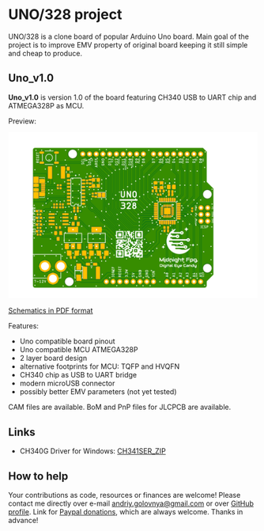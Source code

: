 # UNO/328 project

UNO/328 is a clone board of popular Arduino Uno board.
Main goal of the project is to improve EMV property of original board keeping it still simple and cheap to produce.

## Uno_v1.0

**Uno_v1.0** is version 1.0 of the board featuring CH340 USB to UART chip and ATMEGA328P as MCU.

Preview:

![Uno_v1.0 preview](Uno_v1.0.png)

[Schematics in PDF format](Uno_v1.0.pdf)

Features:

- Uno compatible board pinout
- Uno compatible MCU ATMEGA328P
- 2 layer board design
- alternative footprints for MCU: TQFP and HVQFN
- CH340 chip as USB to UART bridge
- modern microUSB connector
- possibly better EMV parameters (not yet tested)

CAM files are available.
BoM and PnP files for JLCPCB are available.

## Links

- CH340G Driver for Windows: [CH341SER_ZIP](http://www.wch.cn/download/CH341SER_ZIP.html)

## How to help

Your contributions as code, resources or finances are welcome!
Please contact me directly over e-mail andriy.golovnya@gmail.com or over [GitHub profile](https://github.com/red-scorp).
Link for [Paypal donations](http://paypal.me/redscorp), which are always welcome.
Thanks in advance!
